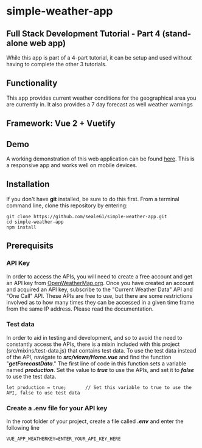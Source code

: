 # simple-weather-app
## Full Stack Development Tutorial - Part 4 (stand-alone web app)
While this app is part of a 4-part tutorial, it can be setup and used without having to complete the other 3 tutorials.  

## Functionality  
This app provides current weather conditions for the geographical area you are currently in. It also provides a 7 day forecast as well weather warnings 

## Framework: Vue 2 + Vuetify
## Demo
A working demonstration of this web application can be found [here](https://weather.sealeweb.com). This is a responsive app and works well on mobile devices.  
## Installation
If you don't have **git** installed, be sure to do this first. From a terminal command line, clone this repository by entering:   
  
    git clone https://github.com/seale61/simple-weather-app.git  
    cd simple-weather-app  
    npm install  

## Prerequisits
### API Key
In order to access the APIs, you will need to create a free account and get an API key from [OpenWeatherMap.org](https://openweathermap.org/api). Once you have created an account and acquired an API key, subscribe to the "Current Weather Data" API and "One Call" API. These APIs are free to use, but there are some restrictions involved as to how many times they can be accessed in a given time frame from the same IP address. Please read the documentation.  

### Test data
In order to aid in testing and development, and so to avoid the need to constantly access the APIs, there is a mixin included with this project (src/mixins/test-data.js) that contains test data. To use the test data instead of the API, navigate to ___src/views/Home.vue___ and find the function "___getForecastData___." The first line of code in this function sets a variable named ***production***. Set the value to ***true*** to use the APIs, and set it to ***false*** to use the test data.  

    let production = true;       // Set this variable to true to use the API, false to use test data  

### Create a .env file for your API key
In the root folder of your project, create a file called ___***.env***___ and enter the following line

    VUE_APP_WEATHERKEY=ENTER_YOUR_API_KEY_HERE
    

   
